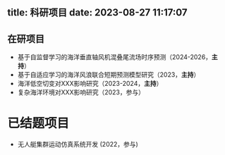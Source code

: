 title: 科研项目
date: 2023-08-27 11:17:07
---
## 在研项目

- 基于自监督学习的海洋垂直轴风机混叠尾流场时序预测（2024-2026，**主持**）
- 基于自适应学习的海洋风浪联合短期预测模型研究（2023，**主持**）
- 海洋低空切变对XXX影响研究（2023-2024，**主持**）
- 复杂海洋环境对XXX影响研究（2023，参与）

# 已结题项目

- 无人艇集群运动仿真系统开发 (2022，参与)